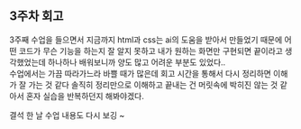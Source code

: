 ## 3주차 회고

3주째 수업을 들으면서 지금까지 html과 css는 ai의 도움을 받아서 만들었기 때문에 어떤 코드가 무슨 기능을 하는지 잘 알지 못하고 내가 원하는 화면만 구현되면 끝이라고 생각했었는데 하나하나 배워보니까 양도 많고 어려운 부분도 있었다.. <br>
수업에서는 가끔 따라가느라 바쁠 때가 많은데 회고 시간을 통해서 다시 정리하면 이해가 잘 가는 것 같다
솔직히 정리만으로 이해하고 끝내는 건 머릿속에 박히진 않는 것 같아서 혼자 실습을 반복하던지 해봐야겠다.



결석 한 날 수업 내용도 다시 보깅 ~
